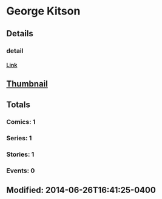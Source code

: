 # George  Kitson 
## Details
### detail
#### [Link](http://marvel.com/comics/creators/12400/george_kitson?utm_campaign=apiRef&utm_source=225578a89fc76f3d20fbffda5d17a88d)
## [Thumbnail](http://i.annihil.us/u/prod/marvel/i/mg/b/40/image_not_available.jpg)
## Totals
### Comics: 1
### Series: 1
### Stories: 1
### Events: 0
## Modified: 2014-06-26T16:41:25-0400